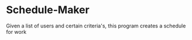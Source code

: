 # Schedule-Maker
Given a list of users and certain criteria's, this program creates a schedule for work
